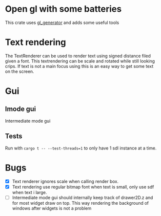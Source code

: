 # Open gl with some batteries

This crate uses [gl_generator](https://crates.io/crates/gl_generator) and adds some useful tools


# Text rendering

The TextRenderer can be used to render text using signed distance filed given a font. This textrendering can be scale and rotated while still looking crips. If text is not a main focus using this is an easy way to get some text on the screen.


# Gui
## Imode gui

Intermediate mode gui

## Tests

Run with `cargo t -- --test-threads=1` to only have 1 sdl instance at a time.

# Bugs

* [x] Text renderer ignores scale when calling render box.
* [x] Text rendering use regular bitmap font when text is small, only use sdf when text i large.
* [ ] Intermediate mode gui should internally keep track of drawer2D.z and for most widget draw on top. This way rendering the background of windows after widgets is not a problem
